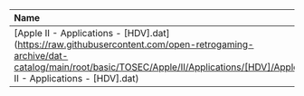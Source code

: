 |Name|Size|
|:---|---:|
|[Apple II - Applications - [HDV].dat](https://raw.githubusercontent.com/open-retrogaming-archive/dat-catalog/main/root/basic/TOSEC/Apple/II/Applications/[HDV]/Apple II - Applications - [HDV].dat)|32248|
